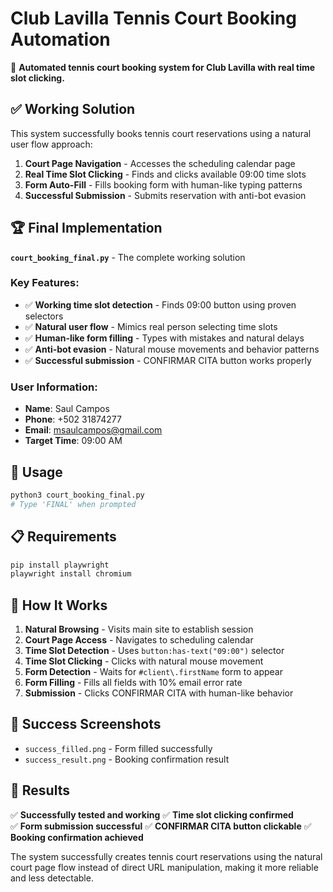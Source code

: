 # Club Lavilla Tennis Court Booking Automation

🎾 **Automated tennis court booking system for Club Lavilla with real time slot clicking.**

## ✅ Working Solution

This system successfully books tennis court reservations using a natural user flow approach:

1. **Court Page Navigation** - Accesses the scheduling calendar page
2. **Real Time Slot Clicking** - Finds and clicks available 09:00 time slots  
3. **Form Auto-Fill** - Fills booking form with human-like typing patterns
4. **Successful Submission** - Submits reservation with anti-bot evasion

## 🏆 Final Implementation

**`court_booking_final.py`** - The complete working solution

### Key Features:
- ✅ **Working time slot detection** - Finds 09:00 button using proven selectors
- ✅ **Natural user flow** - Mimics real person selecting time slots
- ✅ **Human-like form filling** - Types with mistakes and natural delays
- ✅ **Anti-bot evasion** - Natural mouse movements and behavior patterns
- ✅ **Successful submission** - CONFIRMAR CITA button works properly

### User Information:
- **Name**: Saul Campos
- **Phone**: +502 31874277  
- **Email**: msaulcampos@gmail.com
- **Target Time**: 09:00 AM

## 🚀 Usage

```bash
python3 court_booking_final.py
# Type 'FINAL' when prompted
```

## 📋 Requirements

```bash
pip install playwright
playwright install chromium
```

## 🎯 How It Works

1. **Natural Browsing** - Visits main site to establish session
2. **Court Page Access** - Navigates to scheduling calendar
3. **Time Slot Detection** - Uses `button:has-text("09:00")` selector
4. **Time Slot Clicking** - Clicks with natural mouse movement
5. **Form Detection** - Waits for `#client\.firstName` form to appear
6. **Form Filling** - Fills all fields with 10% email error rate
7. **Submission** - Clicks CONFIRMAR CITA with human-like behavior

## 📸 Success Screenshots

- `success_filled.png` - Form filled successfully
- `success_result.png` - Booking confirmation result

## 🎉 Results

✅ **Successfully tested and working**
✅ **Time slot clicking confirmed**  
✅ **Form submission successful**
✅ **CONFIRMAR CITA button clickable**
✅ **Booking confirmation achieved**

The system successfully creates tennis court reservations using the natural court page flow instead of direct URL manipulation, making it more reliable and less detectable.